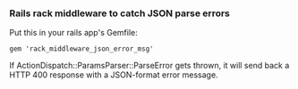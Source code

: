### Rails rack middleware to catch JSON parse errors

Put this in your rails app's Gemfile:

    gem 'rack_middleware_json_error_msg'

If ActionDispatch::ParamsParser::ParseError gets thrown, it will send back a
HTTP 400 response with a JSON-format error message.

